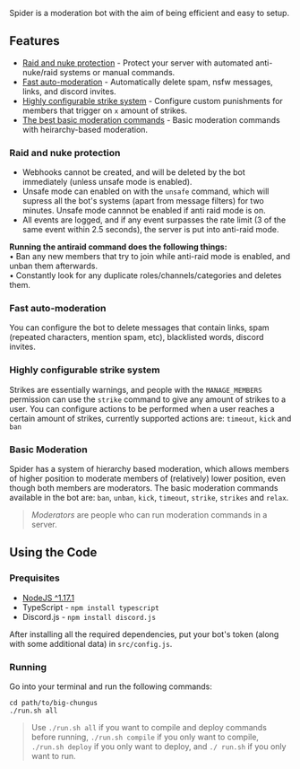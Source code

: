 Spider is a moderation bot with the aim of being efficient and easy to setup.

## Features
* [Raid and nuke protection](https://github.com/xcesslogic-tech/spider#raid-and-nuke-protection) - Protect your server with automated anti-nuke/raid systems or manual commands.
* [Fast auto-moderation](https://github.com/xcesslogic-tech/spider#fast-auto-moderation) - Automatically delete spam, nsfw messages, links, and discord invites.
* [Highly configurable strike system](https://github.com/xcesslogic-tech/spider#highly-configurable-strike-system) - Configure custom punishments for members that trigger on `x` amount of strikes.
* [The best basic moderation commands](https://github.com/xcesslogic-tech/spider#basic-moderation) - Basic moderation commands with heirarchy-based moderation.

### Raid and nuke protection
* Webhooks cannot be created, and will be deleted by the bot immediately (unless unsafe mode is enabled).
* Unsafe mode can enabled on with the `unsafe` command, which will supress all the bot's systems (apart from message filters) for two minutes. Unsafe mode cannnot be enabled if anti raid mode is on.
* All events are logged, and if any event surpasses the rate limit (3 of the same event within 2.5 seconds), the server is put into anti-raid mode.

**Running the antiraid command does the following things:**<br>
• Ban any new members that try to join while anti-raid mode is enabled, and unban them afterwards. <br>
• Constantly look for any duplicate roles/channels/categories and deletes them.

### Fast auto-moderation
You can configure the bot to delete messages that contain links, spam (repeated characters, mention spam, etc), blacklisted words, discord invites.

### Highly configurable strike system
Strikes are essentially warnings, and people with the `MANAGE_MEMBERS` permission can use the `strike` command to give any amount of strikes to a user.
You can configure actions to be performed when a user reaches a certain amount of strikes, currently supported actions are: `timeout`, `kick` and `ban`

### Basic Moderation
Spider has a system of hierarchy based moderation, which allows members of higher position to moderate members of (relatively) lower position, even though both members are moderators. The basic moderation commands available in the bot are: `ban`, `unban`, `kick`, `timeout`, `strike`, `strikes` and `relax`.
> _Moderators_ are people who can run moderation commands in a server.

## Using the Code
### Prequisites
- [NodeJS ^1.17.1](https://nodejs.org/en/)
- TypeScript - `npm install typescript`
- Discord.js - `npm install discord.js`

After installing all the required dependencies, put your bot's token (along with some additional data) in `src/config.js`.

### Running
Go into your terminal and run the following commands:
```
cd path/to/big-chungus
./run.sh all
```
> Use `./run.sh all` if you want to compile and deploy commands before running, `./run.sh compile` if you only want to compile, `./run.sh deploy` if you only want to deploy, and `./ run.sh` if you only want to run.
